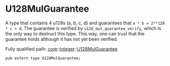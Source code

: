 # U128MulGuarantee

A type that contains 4 u128s (a, b, c, d) and guarantees that `a * b = 2**128 * c + d`.
The guarantee is verified by `u128_mul_guarantee_verify`, which is the only way to destruct this
type. This way, one can trust that the guarantee holds although it has not yet been verified.

Fully qualified path: [core](./core.md)::[integer](./core-integer.md)::[U128MulGuarantee](./core-integer-U128MulGuarantee.md)

<pre><code class="language-cairo">pub extern type U128MulGuarantee;</code></pre>


